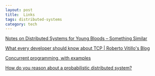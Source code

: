 ```yaml
---
layout: post
title:  Links 
tags: distributed-systems
category: tech
--- 
```



[Notes on Distributed Systems for Young Bloods – Something Similar](https://www.somethingsimilar.com/2013/01/14/notes-on-distributed-systems-for-young-bloods/)

[What every developer should know about TCP | Roberto Vitillo's Blog](https://robertovitillo.com/what-every-developer-should-know-about-tcp/)

[Concurrent programming, with examples](https://begriffs.com/posts/2020-03-23-concurrent-programming.html?hn=1)

[How do you reason about a probabilistic distributed system?](https://ahelwer.ca/post/2020-04-15-probabilistic-distsys/)